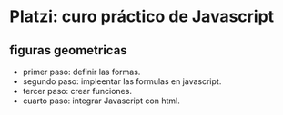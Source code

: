 # Platzi: curo práctico de Javascript

## figuras geometricas 

- primer paso: definir las formas.
- segundo paso: impleentar las formulas en javascript.
- tercer paso: crear funciones.
- cuarto paso: integrar Javascript con html.

